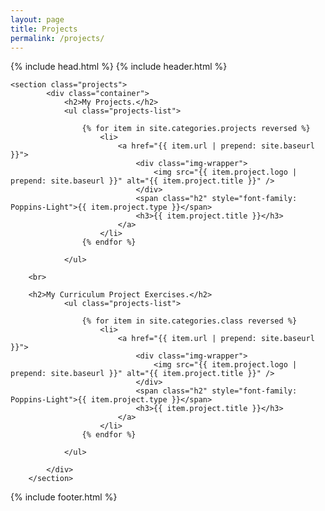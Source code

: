 ```yaml
---
layout: page
title: Projects
permalink: /projects/
---
```

<head>
	<title>{{ site.author }} / {{ page.project.title }}</title>
	<meta name="author" content="{{ site.author }}">
	<meta name="description" content="{{ page.content | strip_html | strip_newlines }}">
	<meta name="keywords" content="{{ page.meta.keywords }}">
	{% include head.html %}
</head>
<body>
	{% include header.html %}
  <main class="content">

    <section class="projects">
			<div class="container">
				<h2>My Projects.</h2>
				<ul class="projects-list">

					{% for item in site.categories.projects reversed %}
						<li>
							<a href="{{ item.url | prepend: site.baseurl }}">
								<div class="img-wrapper">
									<img src="{{ item.project.logo | prepend: site.baseurl }}" alt="{{ item.project.title }}" />
								</div>
								<span class="h2" style="font-family: Poppins-Light">{{ item.project.type }}</span>
								<h3>{{ item.project.title }}</h3>
							</a>
						</li>
					{% endfor %}

				</ul>

        <br>

        <h2>My Curriculum Project Exercises.</h2>
				<ul class="projects-list">

					{% for item in site.categories.class reversed %}
						<li>
							<a href="{{ item.url | prepend: site.baseurl }}">
								<div class="img-wrapper">
									<img src="{{ item.project.logo | prepend: site.baseurl }}" alt="{{ item.project.title }}" />
								</div>
								<span class="h2" style="font-family: Poppins-Light">{{ item.project.type }}</span>
								<h3>{{ item.project.title }}</h3>
							</a>
						</li>
					{% endfor %}

				</ul>

			</div>
		</section>

  </main>
  {% include footer.html %}
</body>
